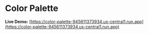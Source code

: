 # Color Palette

**Live Demo:** [https://color-palette-945611373934.us-central1.run.app](https://color-palette-945611373934.us-central1.run.app)
